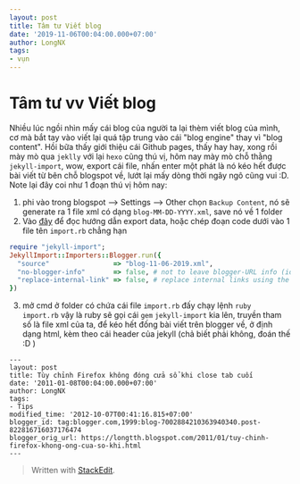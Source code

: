 ```yaml
---
layout: post
title: Tâm tư Viết blog
date: '2019-11-06T00:04:00.000+07:00'
author: LongNX
tags:
- vụn
---
```


# Tâm tư vv Viết blog
Nhiều lúc ngồi nhìn mấy cái blog của người ta lại thèm viết blog của mình, cơ mà bắt tay vào viết lại quá tập trung vào cái "blog engine" thay vì "blog content". 
Hồi bữa thấy giới thiệu cái Github pages, thấy hay hay, xong rồi mày mò qua `jeklly` với lại `hexo` cũng thú vị, hôm nay mày mò chỗ thằng `jekyll-import`, wow, export cái file, nhấn enter một phát là nó kéo hết được bài viết từ bên chỗ blogspot về, lướt lại mấy dòng thời ngây ngô cũng vui :D. 
Note lại đây coi như 1 đoạn thú vị hôm nay: 
1. phi vào trong blogspot --> Settings --> Other chọn `Backup Content`, nó sẽ generate ra 1 file xml có dạng `blog-MM-DD-YYYY.xml`, save nó về 1 folder 
2. Vào [đây]([https://import.jekyllrb.com/docs/blogger/](https://import.jekyllrb.com/docs/blogger/)) để đọc hướng dẫn export data, hoặc chép đoạn code dưới vào 1 file tên `import.rb` chẳng hạn
```ruby
require "jekyll-import";
JekyllImport::Importers::Blogger.run({
  "source"                => "blog-11-06-2019.xml",
  "no-blogger-info"       => false, # not to leave blogger-URL info (id and old URL) in the front matter
  "replace-internal-link" => false, # replace internal links using the post_url liquid tag.
})
```
3. mở cmd ở folder có chứa cái file `import.rb` đấy chạy lệnh `ruby import.rb` vậy là ruby sẽ gọi cái `gem` `jekyll-import` kia lên, truyền tham số là file xml của ta, để kéo hết đống bài viết trên blogger về, ở định dạng html, kèm theo cái header của jekyll (chả biết phải không, đoán thế :D ) 
```
---
layout: post
title: Tùy chỉnh Firefox không đóng cửa sổ khi close tab cuối
date: '2011-01-08T00:04:00.000+07:00'
author: LongNX
tags:
- Tips
modified_time: '2012-10-07T00:41:16.815+07:00'
blogger_id: tag:blogger.com,1999:blog-7002884210363940340.post-822816716037176474
blogger_orig_url: https://longtth.blogspot.com/2011/01/tuy-chinh-firefox-khong-ong-cua-so-khi.html
---
```

> Written with [StackEdit](https://stackedit.io/).
<!--stackedit_data:
eyJoaXN0b3J5IjpbLTU0Njg3NTE5MCw2NTIzODEyOTVdfQ==
-->